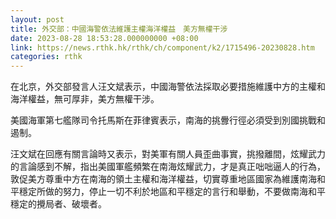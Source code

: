 ```yaml
---
layout: post
title: 外交部：中國海警依法維護主權海洋權益　美方無權干涉
date: 2023-08-28 18:53:28.000000000 +08:00
link: https://news.rthk.hk/rthk/ch/component/k2/1715496-20230828.htm
categories: rthk
---
```


在北京，外交部發言人汪文斌表示，中國海警依法採取必要措施維護中方的主權和海洋權益，無可厚非，美方無權干涉。

美國海軍第七艦隊司令托馬斯在菲律賓表示，南海的挑釁行徑必須受到別國挑戰和遏制。

汪文斌在回應有關言論時又表示，對美軍有關人員歪曲事實，挑撥離間，炫耀武力的言論感到不解，指出美國軍艦頻繁在南海炫耀武力，才是真正咄咄逼人的行為，敦促美方尊重中方在南海的領土主權和海洋權益，切實尊重地區國家為維護南海和平穩定所做的努力，停止一切不利於地區和平穩定的言行和舉動，不要做南海和平穩定的攪局者、破壞者。
